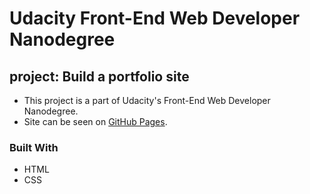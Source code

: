 # Udacity Front-End Web Developer Nanodegree

## project: Build a portfolio site
- This project is a part of Udacity's Front-End Web Developer Nanodegree.
- Site can be seen on [GitHub Pages](https://htmlpreview.github.io/?https://github.com/Rue281/Udacity-Build-a-potfolio-site-project/blob/master/index.html#contact.html).

### Built With
- HTML
- CSS
